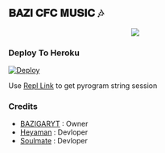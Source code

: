 <h2 align="centre">𝐁𝐀𝐙𝐈 𝐂𝐅𝐂 𝐌𝐔𝐒𝐈𝐂 🎶</h2>



<p align="center">
  <img src="https://telegra.ph/file/1de0bea64669603771c9a.jpg">
</p>


### Deploy To Heroku</h4>

[![Deploy](https://www.herokucdn.com/deploy/button.svg)](https://heroku.com/deploy?template=https://github.com/Infinity-Bots/GroupMusicPlayerBot)

Use [Repl Link](https://replit.com/@SpEcHiDe/GenerateStringSession) to get pyrogram string session

### Credits
- [BAZIGARYT](https://t.me/BAZIGARYT) : Owner
- [Heyaman](https://t.me/heyaaman) : Devloper
- [Soulmate](https://t.me/SoUlMaTe_oFFicIAl) :  Devloper

